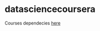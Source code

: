 # datasciencecoursera

Courses dependecies [here](https://d396qusza40orc.cloudfront.net/rprog/doc/JHDSS_CourseDependencies.pdf)
